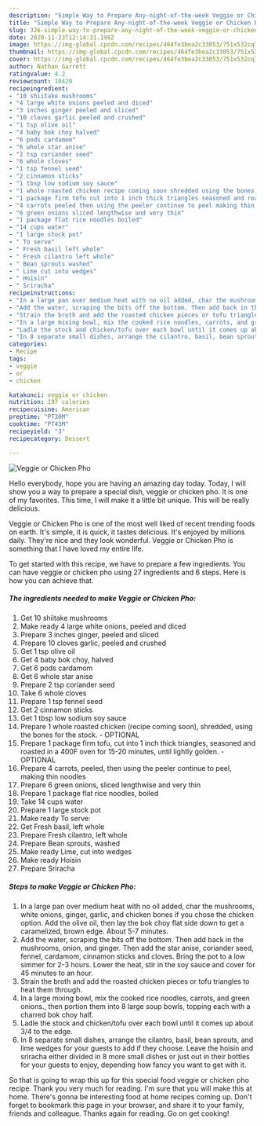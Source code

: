 ```yaml
---
description: "Simple Way to Prepare Any-night-of-the-week Veggie or Chicken Pho"
title: "Simple Way to Prepare Any-night-of-the-week Veggie or Chicken Pho"
slug: 326-simple-way-to-prepare-any-night-of-the-week-veggie-or-chicken-pho
date: 2020-11-23T12:14:31.198Z
image: https://img-global.cpcdn.com/recipes/464fe3bea2c33053/751x532cq70/veggie-or-chicken-pho-recipe-main-photo.jpg
thumbnail: https://img-global.cpcdn.com/recipes/464fe3bea2c33053/751x532cq70/veggie-or-chicken-pho-recipe-main-photo.jpg
cover: https://img-global.cpcdn.com/recipes/464fe3bea2c33053/751x532cq70/veggie-or-chicken-pho-recipe-main-photo.jpg
author: Nathan Garrett
ratingvalue: 4.2
reviewcount: 10429
recipeingredient:
- "10 shiitake mushrooms"
- "4 large white onions peeled and diced"
- "3 inches ginger peeled and sliced"
- "10 cloves garlic peeled and crushed"
- "1 tsp olive oil"
- "4 baby bok choy halved"
- "6 pods cardamom"
- "6 whole star anise"
- "2 tsp coriander seed"
- "6 whole cloves"
- "1 tsp fennel seed"
- "2 cinnamon sticks"
- "1 tbsp low sodium soy sauce"
- "1 whole roasted chicken recipe coming soon shredded using the bones for the stock  OPTIONAL"
- "1 package firm tofu cut into 1 inch thick triangles seasoned and roasted in a 400F oven for 1520 minutes until lightly golden  OPTIONAL"
- "4 carrots peeled then using the peeler continue to peel making thin noodles"
- "6 green onions sliced lengthwise and very thin"
- "1 package flat rice noodles boiled"
- "14 cups water"
- "1 large stock pot"
- " To serve"
- " Fresh basil left whole"
- " Fresh cilantro left whole"
- " Bean sprouts washed"
- " Lime cut into wedges"
- " Hoisin"
- " Sriracha"
recipeinstructions:
- "In a large pan over medium heat with no oil added, char the mushrooms, white onions, ginger, garlic, and chicken bones if you chose the chicken option. Add the olive oil, then lay the bok choy flat side down to get a caramelized, brown edge. About 5-7 minutes."
- "Add the water, scraping the bits off the bottom. Then add back in the mushrooms, onion, and ginger. Then add the star anise, coriander seed, fennel, cardamom, cinnamon sticks and cloves. Bring the pot to a low simmer for 2-3 hours. Lower the heat, stir in the soy sauce and cover for 45 minutes to an hour."
- "Strain the broth and add the roasted chicken pieces or tofu triangles to heat them through."
- "In a large mixing bowl, mix the cooked rice noodles, carrots, and green onions., then portion them into 8 large soup bowls, topping each with a charred bok choy half."
- "Ladle the stock and chicken/tofu over each bowl until it comes up about 3/4 to the edge."
- "In 8 separate small dishes, arrange the cilantro, basil, bean sprouts, and lime wedges for your guests to add if they choose. Leave the hoisin and sriracha either divided in 8 more small dishes or just out in their bottles for your guests to enjoy, depending how fancy you want to get with it."
categories:
- Recipe
tags:
- veggie
- or
- chicken

katakunci: veggie or chicken 
nutrition: 197 calories
recipecuisine: American
preptime: "PT30M"
cooktime: "PT43M"
recipeyield: "3"
recipecategory: Dessert

---
```



![Veggie or Chicken Pho](https://img-global.cpcdn.com/recipes/464fe3bea2c33053/751x532cq70/veggie-or-chicken-pho-recipe-main-photo.jpg)

Hello everybody, hope you are having an amazing day today. Today, I will show you a way to prepare a special dish, veggie or chicken pho. It is one of my favorites. This time, I will make it a little bit unique. This will be really delicious.



Veggie or Chicken Pho is one of the most well liked of recent trending foods on earth. It's simple, it is quick, it tastes delicious. It's enjoyed by millions daily. They're nice and they look wonderful. Veggie or Chicken Pho is something that I have loved my entire life.


To get started with this recipe, we have to prepare a few ingredients. You can have veggie or chicken pho using 27 ingredients and 6 steps. Here is how you can achieve that.

<!--inarticleads1-->

##### The ingredients needed to make Veggie or Chicken Pho:

1. Get 10 shiitake mushrooms
1. Make ready 4 large white onions, peeled and diced
1. Prepare 3 inches ginger, peeled and sliced
1. Prepare 10 cloves garlic, peeled and crushed
1. Get 1 tsp olive oil
1. Get 4 baby bok choy, halved
1. Get 6 pods cardamom
1. Get 6 whole star anise
1. Prepare 2 tsp coriander seed
1. Take 6 whole cloves
1. Prepare 1 tsp fennel seed
1. Get 2 cinnamon sticks
1. Get 1 tbsp low sodium soy sauce
1. Prepare 1 whole roasted chicken (recipe coming soon), shredded, using the bones for the stock. - OPTIONAL
1. Prepare 1 package firm tofu, cut into 1 inch thick triangles, seasoned and roasted in a 400F oven for 15-20 minutes, until lightly golden. - OPTIONAL
1. Prepare 4 carrots, peeled, then using the peeler continue to peel, making thin noodles
1. Prepare 6 green onions, sliced lengthwise and very thin
1. Prepare 1 package flat rice noodles, boiled
1. Take 14 cups water
1. Prepare 1 large stock pot
1. Make ready  To serve:
1. Get  Fresh basil, left whole
1. Prepare  Fresh cilantro, left whole
1. Prepare  Bean sprouts, washed
1. Make ready  Lime, cut into wedges
1. Make ready  Hoisin
1. Prepare  Sriracha




<!--inarticleads2-->

##### Steps to make Veggie or Chicken Pho:

1. In a large pan over medium heat with no oil added, char the mushrooms, white onions, ginger, garlic, and chicken bones if you chose the chicken option. Add the olive oil, then lay the bok choy flat side down to get a caramelized, brown edge. About 5-7 minutes.
1. Add the water, scraping the bits off the bottom. Then add back in the mushrooms, onion, and ginger. Then add the star anise, coriander seed, fennel, cardamom, cinnamon sticks and cloves. Bring the pot to a low simmer for 2-3 hours. Lower the heat, stir in the soy sauce and cover for 45 minutes to an hour.
1. Strain the broth and add the roasted chicken pieces or tofu triangles to heat them through.
1. In a large mixing bowl, mix the cooked rice noodles, carrots, and green onions., then portion them into 8 large soup bowls, topping each with a charred bok choy half.
1. Ladle the stock and chicken/tofu over each bowl until it comes up about 3/4 to the edge.
1. In 8 separate small dishes, arrange the cilantro, basil, bean sprouts, and lime wedges for your guests to add if they choose. Leave the hoisin and sriracha either divided in 8 more small dishes or just out in their bottles for your guests to enjoy, depending how fancy you want to get with it.




So that is going to wrap this up for this special food veggie or chicken pho recipe. Thank you very much for reading. I'm sure that you will make this at home. There's gonna be interesting food at home recipes coming up. Don't forget to bookmark this page in your browser, and share it to your family, friends and colleague. Thanks again for reading. Go on get cooking!
